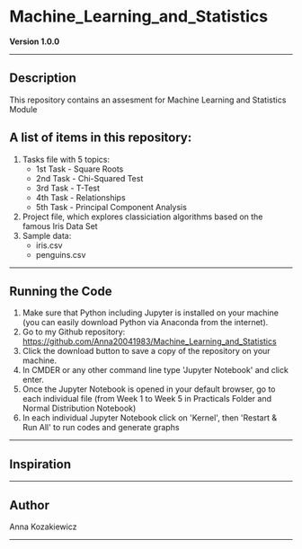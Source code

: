 # Machine_Learning_and_Statistics

**Version 1.0.0**
***

## Description
This repository contains an assesment for Machine Learning and Statistics Module

## A list of items in this repository:
1. Tasks file with 5 topics:
    - 1st Task - Square Roots
    - 2nd Task - Chi-Squared Test
    - 3rd Task - T-Test
    - 4th Task - Relationships
    - 5th Task - Principal Component Analysis
2. Project file, which explores classiciation algorithms based on the famous Iris Data Set
3. Sample data:
    - iris.csv
    - penguins.csv
***


## Running the Code
1. Make sure that Python including Jupyter is installed on your machine (you can easily download Python via Anaconda from the internet).
2. Go to my Github repository: https://github.com/Anna20041983/Machine_Learning_and_Statistics
3. Click the download button to save a copy of the repository on your machine.
4. In CMDER or any other command line type 'Jupyter Notebook' and click enter.
5. Once the Jupyter Notebook is opened in your default browser, go to each individual file (from Week 1 to Week 5 in Practicals Folder and Normal Distribution Notebook)
6. In each individual Jupyter Notebook click on 'Kernel', then 'Restart & Run All' to run codes and generate graphs
***

## Inspiration
***

## Author

Anna Kozakiewicz
***